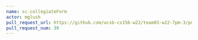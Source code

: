 ```yaml
---
name: sc-collegiateForm
actor: mglush
pull_request_url: https://github.com/ucsb-cs156-w22/team03-w22-7pm-3/pull/39
pull_request_num: 39
---
```

